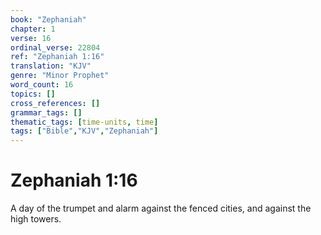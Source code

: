 ```yaml
---
book: "Zephaniah"
chapter: 1
verse: 16
ordinal_verse: 22804
ref: "Zephaniah 1:16"
translation: "KJV"
genre: "Minor Prophet"
word_count: 16
topics: []
cross_references: []
grammar_tags: []
thematic_tags: [time-units, time]
tags: ["Bible","KJV","Zephaniah"]
---
```


# Zephaniah 1:16

A day of the trumpet and alarm against the fenced cities, and against the high towers.
